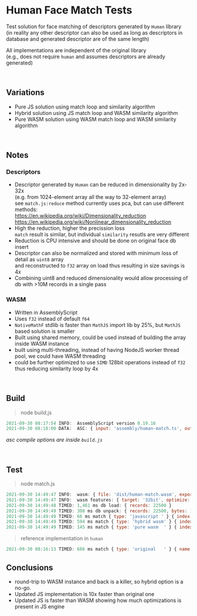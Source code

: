 # Human Face Match Tests

Test solution for face matching of descriptors generated by `Human` library  
(in reality any other descriptor can also be used as long as descriptors in database and generated descriptor are of the same length)

All implementations are independent of the original library  
(e.g., does not require `human` and assumes descriptors are already generated)

<br>

## Variations

- Pure JS solution using match loop and similarity algorithm
- Hybrid solution using JS match loop and WASM similarity algorithm
- Pure WASM solution using WASM match loop and WASM similarity algorithm

<br>

## Notes

### Descriptors

- Descriptor generated by `Human` can be reduced in dimensionality by 2x-32x  
  (e.g. from 1024-element array all the way to 32-element array)  
  see `match.js:reduce` method currently uses pca, but can use different methods:  
  <https://en.wikipedia.org/wiki/Dimensionality_reduction>  
  <https://en.wikipedia.org/wiki/Nonlinear_dimensionality_reduction>  
- High the reduction, higher the precission loss  
  `match` result is similar, but individual `similarity` resutls are very different
- Reduction is CPU intensive and should be done on original face db insert
- Descriptor can also be normalized and stored with minimum loss of detail as `uint8` array  
  and reconstructed to `f32` array on load thus resulting in size savings is 4x
- Combining uint8 and reduced dimensionality would allow processing of db with >10M records in a single pass

### WASM

- Written in AssemblyScript
- Uses `f32` instead of default `f64`
- `NativeMathF` stdlib is faster than `MathJS` import lib by 25%, but `MathJS` based solution is smaller  
- Built using shared memory, could be used instead of building the array inside WASM instance
- built using multi-threading, instead of having NodeJS worker thread pool, we could have WASM threading  
- could be further optimized to use `SIMD` 128bit operations instead of `f32` thus reducing similarity loop by 4x

<br>

## Build

> node build.js

```js
2021-09-30 08:17:54 INFO:  AssemblyScript version 0.19.16
2021-09-30 08:18:00 DATA:  ASC: { input: 'assembly/human-match.ts', output: 'dist/human-match.wasm', size: 8431 }
```

*asc compile options are inside `build.js`*

<br>

## Test

> node match.js

```js
2021-09-30 14:49:47 INFO:  wasm: { file: 'dist/human-match.wasm', exports: [ 'features', 'register', 'reset', 'distance', 'match' ] }
2021-09-30 14:49:47 INFO:  wasm features: { target: '32bit', optimize: 3, shrink: 0, simd: true, shmem: true, threads: true }
2021-09-30 14:49:48 TIMED: 1,461 ms db load: { records: 22500 }
2021-09-30 14:49:49 TIMED: 308 ms db unpack: { records: 22500, bytes: 134217728, reduce: 1, descriptor: 1024 }
2021-09-30 14:49:49 TIMED: 66 ms match { type: 'javascript ' } { index: 11, name: 'ai', similarity: 99.2, distance: 0.7729938550855369 }
2021-09-30 14:49:49 TIMED: 594 ms match { type: 'hybrid wasm' } { index: 11, name: 'ai', similarity: 99.2, distance: 0.7729937118284379 }
2021-09-30 14:49:49 TIMED: 145 ms match { type: 'pure wasm  ' } { index: 11, name: 'ai', similarity: 99.2, distance: 0.7729936838150024 }
```

> reference implementation in `human`

```js
2021-09-30 08:16:13 TIMED: 686 ms match { type: 'original   ' } { name: 'ai', similarity: 99.2, distance: 0.7729938550855369 }
```

## Conclusions

- round-trip to WASM instance and back is a killer, so hybrid option is a no-go.
- Updated JS implementation is 10x faster than original one
- Updated JS is faster than WASM showing how much optimizations is present in JS engine

